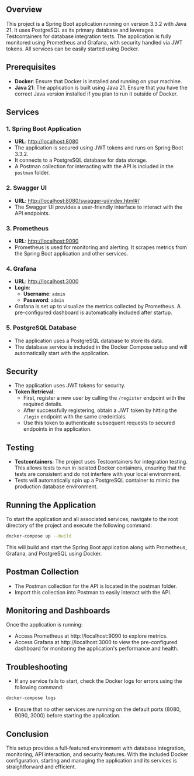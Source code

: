 ## Overview

This project is a Spring Boot application running on version 3.3.2 with Java 21. It uses PostgreSQL as its primary
database and leverages Testcontainers for database integration tests. The application is fully monitored using
Prometheus and Grafana, with security handled via JWT tokens. All services can be easily started using Docker.

## Prerequisites

- **Docker**: Ensure that Docker is installed and running on your machine.
- **Java 21**: The application is built using Java 21. Ensure that you have the correct Java version installed if you
  plan to run it outside of Docker.

## Services

### 1. **Spring Boot Application**

- **URL**: [http://localhost:8080](http://localhost:8080)
- The application is secured using JWT tokens and runs on Spring Boot 3.3.2.
- It connects to a PostgreSQL database for data storage.
- A Postman collection for interacting with the API is included in the `postman` folder.

### 2. **Swagger UI**

- **URL**: [http://localhost:8080/swagger-ui/index.html#/](http://localhost:8080/swagger-ui/index.html#/)
- The Swagger UI provides a user-friendly interface to interact with the API endpoints.

### 3. **Prometheus**

- **URL**: [http://localhost:9090](http://localhost:9090)
- Prometheus is used for monitoring and alerting. It scrapes metrics from the Spring Boot application and other
  services.

### 4. **Grafana**

- **URL**: [http://localhost:3000](http://localhost:3000)
- **Login**:
    - **Username**: `admin`
    - **Password**: `admin`
- Grafana is set up to visualize the metrics collected by Prometheus. A pre-configured dashboard is automatically
  included after startup.

### 5. **PostgreSQL Database**

- The application uses a PostgreSQL database to store its data.
- The database service is included in the Docker Compose setup and will automatically start with the application.

## Security

- The application uses JWT tokens for security.
- **Token Retrieval**:
    - First, register a new user by calling the `/register` endpoint with the required details.
    - After successfully registering, obtain a JWT token by hitting the `/login` endpoint with the same credentials.
    - Use this token to authenticate subsequent requests to secured endpoints in the application.

## Testing

- **Testcontainers**: The project uses Testcontainers for integration testing. This allows tests to run in isolated
  Docker containers, ensuring that the tests are consistent and do not interfere with your local environment.
- Tests will automatically spin up a PostgreSQL container to mimic the production database environment.

## Running the Application

To start the application and all associated services, navigate to the root directory of the project and execute the
following command:

```bash
docker-compose up --build
```

This will build and start the Spring Boot application along with Prometheus, Grafana, and PostgreSQL using Docker.

## Postman Collection

- The Postman collection for the API is located in the postman folder.
- Import this collection into Postman to easily interact with the API.

## Monitoring and Dashboards

Once the application is running:

- Access Prometheus at http://localhost:9090 to explore metrics.
- Access Grafana at http://localhost:3000 to view the pre-configured dashboard for monitoring the application's
  performance and health.

## Troubleshooting

- If any service fails to start, check the Docker logs for errors using the following command:

```bash
docker-compose logs
```

- Ensure that no other services are running on the default ports (8080, 9090, 3000) before starting the application.

## Conclusion

This setup provides a full-featured environment with database integration, monitoring, API interaction, and security
features. With the included Docker configuration, starting and managing the application and its services is
straightforward and efficient.